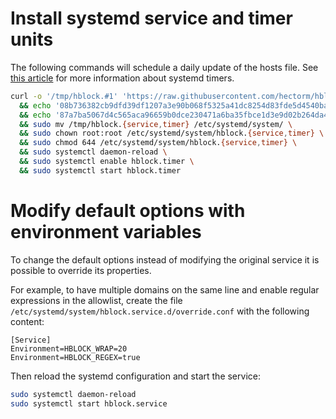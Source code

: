# Install systemd service and timer units

The following commands will schedule a daily update of the hosts file. See [this article](https://wiki.archlinux.org/index.php/systemd/Timers) for
more information about systemd timers.

```sh
curl -o '/tmp/hblock.#1' 'https://raw.githubusercontent.com/hectorm/hblock/v3.1.2/resources/systemd/hblock.{service,timer}' \
  && echo '08b736382cb9dfd39df1207a3e90b068f5325a41dc8254d83fde5d4540ba8b5b  /tmp/hblock.service' | shasum -c \
  && echo '87a7ba5067d4c565aca96659b0dce230471a6ba35fbce1d3e9d02b264da4dc38  /tmp/hblock.timer' | shasum -c \
  && sudo mv /tmp/hblock.{service,timer} /etc/systemd/system/ \
  && sudo chown root:root /etc/systemd/system/hblock.{service,timer} \
  && sudo chmod 644 /etc/systemd/system/hblock.{service,timer} \
  && sudo systemctl daemon-reload \
  && sudo systemctl enable hblock.timer \
  && sudo systemctl start hblock.timer
```

# Modify default options with environment variables

To change the default options instead of modifying the original service it is possible to override its properties.

For example, to have multiple domains on the same line and enable regular expressions in the allowlist, create the file
`/etc/systemd/system/hblock.service.d/override.conf` with the following content:

```
[Service]
Environment=HBLOCK_WRAP=20
Environment=HBLOCK_REGEX=true
```

Then reload the systemd configuration and start the service:

```sh
sudo systemctl daemon-reload
sudo systemctl start hblock.service
```
